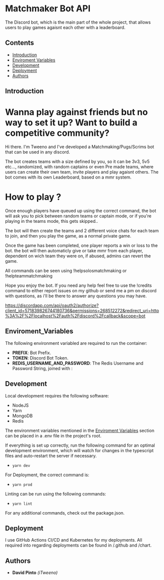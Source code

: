 # Matchmaker Bot API

The Discord bot, which is the main part of the whole project, that allows users to play games agaisnt each other with a leaderboard.

## Contents
- [Introduction](#introduction)
- [Enviroment Variables](#enviroment_variables)
- [Development](#development)
- [Deployment](#deployment)
- [Authors](#authors)

## Introduction
# Wanna play against friends but no way to set it up? Want to build a competitive community?

Hi there. I'm Tweeno and I've developed a Matchmaking/Pugs/Scrims bot that can be used in any discord.

The bot creates teams with a size defined by you, so it can be 3v3, 5v5 etc..., randomized, with random captains or even Pre made teams, where users can create their own team, invite players and play agaisnt others.
The bot comes with its own Leaderboard, based on a mmr system.

# How to play ?
Once enough players have queued up using the correct command, the bot will ask you to pick between random teams or captain mode, or if you're playing in the teams mode, this gets skipped..

The bot will then create the teams and 2 different voice chats for each team to join, and then you play the game, as a normal private game.

Once the game has been completed, one player reports a win or loss to the bot. the bot will then automaticly give or take mmr from each player, dependent on wich team they were on, if abused, admins can revert the game.

All commands can be seen using !helpsolosmatchmaking or !helpteammatchmaking

Hope you enjoy the bot. If you need any help feel free to use the !credits command to either report issues on my github or send me a pm on discord with questions, as i'll be there to answer any questions you may have.

https://discordapp.com/api/oauth2/authorize?client_id=571839826744180736&permissions=268512272&redirect_uri=http%3A%2F%2Flocalhost%2Fauth%2Fdiscord%2Fcallback&scope=bot

## Enviroment_Variables

The following environment variabled are required to run the container:
- **PREFIX**: Bot Prefix.
- **TOKEN**: Discord Bot Token.
- **REDIS_USERNAME_AND_PASSWORD**: The Redis Username and Password String, joined with :

## Development

Local development requires the following software:
- NodeJS
- Yarn
- MongoDB
- Redis

The environment variables mentioned in the [Enviroment Variables](#enviroment_variables) section can be placed in a .env file in the project's root.

If everything is set up correctly, run the following command for an optimal development environment, which will watch for changes in the typescript files and auto-restart the server if necessary.
- `yarn dev`

For Deployment, the correct command is:
- `yarn prod`

Linting can be run using the following commands:
- `yarn lint`

For any additional commands, check out the package.json.

## Deployment

I use GitHub Actions CI/CD and Kubernetes for my deployments. All required into regarding deployments can be found in /.github and /chart.


## Authors

- **David Pinto** *(iTweeno)*
